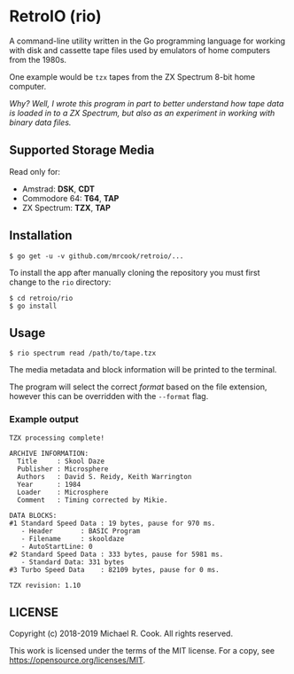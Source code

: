# RetroIO (rio)

A command-line utility written in the Go programming language for working
with disk and cassette tape files used by emulators of home computers from
the 1980s.

One example would be `tzx` tapes from the ZX Spectrum 8-bit home computer.

_Why? Well, I wrote this program in part to better understand how tape data
is loaded in to a ZX Spectrum, but also as an experiment in working with
binary data files._


## Supported Storage Media

Read only for:

* Amstrad:      **DSK**, **CDT**
* Commodore 64: **T64**, **TAP**
* ZX Spectrum:  **TZX**, **TAP**


## Installation

    $ go get -u -v github.com/mrcook/retroio/...

To install the app after manually cloning the repository you must first change to the `rio` directory:

    $ cd retroio/rio
    $ go install


## Usage

    $ rio spectrum read /path/to/tape.tzx

The media metadata and block information will be printed to the terminal.

The program will select the correct _format_ based on the file extension,
however this can be overridden with the `--format` flag.


### Example output

```
TZX processing complete!

ARCHIVE INFORMATION:
  Title     : Skool Daze
  Publisher : Microsphere
  Authors   : David S. Reidy, Keith Warrington
  Year      : 1984
  Loader    : Microsphere
  Comment   : Timing corrected by Mikie.

DATA BLOCKS:
#1 Standard Speed Data : 19 bytes, pause for 970 ms.
   - Header       : BASIC Program
   - Filename     : skooldaze
   - AutoStartLine: 0
#2 Standard Speed Data : 333 bytes, pause for 5981 ms.
   - Standard Data: 331 bytes
#3 Turbo Speed Data    : 82109 bytes, pause for 0 ms.

TZX revision: 1.10
```


## LICENSE

Copyright (c) 2018-2019 Michael R. Cook. All rights reserved.

This work is licensed under the terms of the MIT license.
For a copy, see <https://opensource.org/licenses/MIT>.
